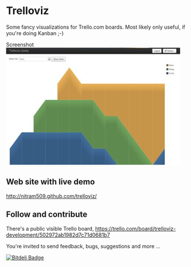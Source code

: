 Trelloviz
=========

Some fancy visualizations for Trello.com boards.
Most likely only useful, if you're doing Kanban ;-)

Screenshot ![Screenshot from the prototype](/screenshot_working_prototype.jpg?raw=true)

Web site with live demo
-----------------------
http://nitram509.github.com/trelloviz/


Follow and contribute
---------------------
There's a public visible Trello board, 
https://trello.com/board/trelloviz-development/502972ab1982d7c71d0681b7

You're invited to send feedback, bugs, suggestions and more ... 


[![Bitdeli Badge](https://d2weczhvl823v0.cloudfront.net/nitram509/trelloviz/trend.png)](https://bitdeli.com/free "Bitdeli Badge")

